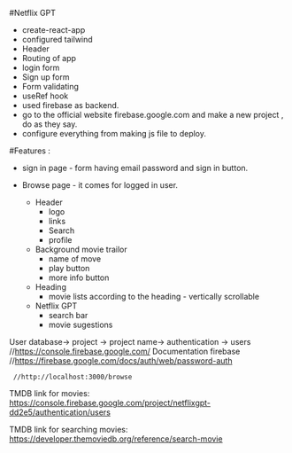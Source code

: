 #Netflix GPT
  - create-react-app
  - configured tailwind
  - Header
  - Routing of app
  - login form
  - Sign up form
  - Form validating
  - useRef hook
  - used firebase as backend.
   - go to the official website firebase.google.com and make a new project , do as they say.
   - configure everything from making js file to deploy.
  
#Features :
- sign in page - form having email password and sign in button.

- Browse page - it comes for logged in user.
   - Header
     - logo
     - links
     - Search 
     - profile 
   - Background movie trailor 
     - name of move
     - play button
     - more info button 
   - Heading
     - movie lists according to the heading - vertically scrollable
   - Netflix GPT 
     - search bar 
     - movie sugestions


User database-> project -> project name-> authentication -> users
     //https://console.firebase.google.com/
Documentation firebase
     //https://firebase.google.com/docs/auth/web/password-auth

     //http://localhost:3000/browse

TMDB link for movies:
https://console.firebase.google.com/project/netflixgpt-dd2e5/authentication/users

TMDB link for searching movies:
https://developer.themoviedb.org/reference/search-movie